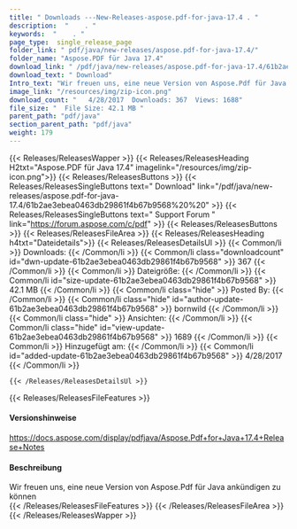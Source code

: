 ```yaml
---
title: " Downloads ---New-Releases-aspose.pdf-for-java-17.4 . "
description:  "    . " 
keywords:  "    . " 
page_type:  single_release_page
folder_link: " pdf/java/new-releases/aspose.pdf-for-java-17.4/"
folder_name: "Aspose.PDF für Java 17.4"
download_link: " /pdf/java/new-releases/aspose.pdf-for-java-17.4/61b2ae3ebea0463db29861f4b67b9568"
download_text: " Download"
Intro_text: "Wir freuen uns, eine neue Version von Aspose.Pdf für Java ankündigen zu können"
image_link: "/resources/img/zip-icon.png"
download_count: "   4/28/2017  Downloads: 367  Views: 1688"
file_size: "  File Size: 42.1 MB "
parent_path: "pdf/java"
section_parent_path: "pdf/java"
weight: 179
---
```


{{< Releases/ReleasesWapper >}}
  {{< Releases/ReleasesHeading H2txt="Aspose.PDF für Java 17.4" imagelink="/resources/img/zip-icon.png">}}
  {{< Releases/ReleasesButtons >}}
    {{< Releases/ReleasesSingleButtons text=" Download" link="/pdf/java/new-releases/aspose.pdf-for-java-17.4/61b2ae3ebea0463db29861f4b67b9568%20%20" >}}
    {{< Releases/ReleasesSingleButtons text=" Support Forum " link="https://forum.aspose.com/c/pdf" >}}
  {{< Releases/ReleasesButtons >}}
  {{< Releases/ReleasesFileArea >}}
    {{< Releases/ReleasesHeading h4txt="Dateidetails">}}
    {{< Releases/ReleasesDetailsUl >}}
            {{< Common/li >}} Downloads: {{< /Common/li >}}
      {{< Common/li class="downloadcount" id="dwn-update-61b2ae3ebea0463db29861f4b67b9568" >}} 367 {{< /Common/li >}}
      {{< Common/li >}} Dateigröße: {{< /Common/li >}}
      {{< Common/li id="size-update-61b2ae3ebea0463db29861f4b67b9568" >}} 42.1 MB {{< /Common/li >}} 
      {{< Common/li  class="hide" >}} Posted By: {{< /Common/li >}} 
      {{< Common/li class="hide" id="author-update-61b2ae3ebea0463db29861f4b67b9568" >}} bornwild {{< /Common/li >}}
      {{< Common/li class="hide" >}} Ansichten: {{< /Common/li >}}
      {{< Common/li class="hide" id="view-update-61b2ae3ebea0463db29861f4b67b9568" >}} 1689 {{< /Common/li >}}
      {{< Common/li >}} Hinzugefügt am: {{< /Common/li >}}
      {{< Common/li id="added-update-61b2ae3ebea0463db29861f4b67b9568" >}} 4/28/2017 {{< /Common/li >}} 

    {{< /Releases/ReleasesDetailsUl >}}

  {{< Releases/ReleasesFileFeatures >}}
      <h4>Versionshinweise</h4><div> <a href="https://docs.aspose.com/display/pdfjava/Aspose.Pdf+for+Java+17.4+Release+Notes">https://docs.aspose.com/display/pdfjava/Aspose.Pdf+for+Java+17.4+Release+Notes</a></div><h4> Beschreibung</h4><div class="HTMLDescription"> Wir freuen uns, eine neue Version von Aspose.Pdf für Java ankündigen zu können</div>
  {{< /Releases/ReleasesFileFeatures >}}
 {{< /Releases/ReleasesFileArea >}}
{{< /Releases/ReleasesWapper >}}



